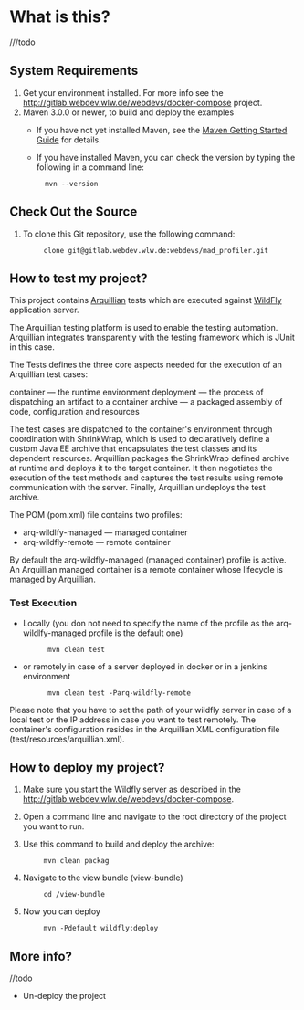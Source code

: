 # What is this? #
///todo
## System Requirements ##

1. Get your environment installed. For more info see the  http://gitlab.webdev.wlw.de/webdevs/docker-compose project.
2. Maven 3.0.0 or newer, to build and deploy the examples
    * If you have not yet installed Maven, see the [Maven Getting Started Guide](http://maven.apache.org/guides/getting-started/index.html) for details.
    * If you have installed Maven, you can check the version by typing the following in a command line:
	
            mvn --version

## Check Out the Source ##

1. To clone this Git repository, use the following command:

            clone git@gitlab.webdev.wlw.de:webdevs/mad_profiler.git

## How to test my project? ##

This project contains   [Arquillian](http://arquillian.org/) tests which are executed against [WildFly](http://wildfly.org/) application server.

The Arquillian testing platform is used to enable the testing automation. Arquillian integrates transparently with the testing framework which is JUnit in this case.

The Tests defines the three core aspects needed for the execution of an Arquillian test cases:

container — the runtime environment
deployment — the process of dispatching an artifact to a container
archive — a packaged assembly of code, configuration and resources

The test cases are dispatched to the container's environment through coordination with ShrinkWrap, which is used to declaratively define a custom Java EE archive that encapsulates the test classes and its dependent resources. Arquillian packages the ShrinkWrap defined archive at runtime and deploys it to the target container. It then negotiates the execution of the test methods and captures the test results using remote communication with the server. Finally, Arquillian undeploys the test archive.

The POM (pom.xml) file contains two profiles:

* arq-wildlfy-managed — managed container
* arq-wildfly-remote — remote container

By default the arq-wildfly-managed (managed container) profile is active. An Arquillian managed container is a remote container whose lifecycle is managed by Arquillian.

### Test Execution ###

* Locally (you don not need to specify the name of the profile as the arq-wildlfy-managed profile is the default one)

            mvn clean test

* or remotely in case of a server deployed in docker or in a jenkins environment 

            mvn clean test -Parq-wildfly-remote

Please note that you have to set the path of your wildfly server in case of a local test or the IP address in case you want to test remotely.
The container's configuration resides in the Arquillian XML configuration file  (test/resources/arquillian.xml).


## How to deploy my project? ##

1. Make sure you start the Wildfly server as described in the http://gitlab.webdev.wlw.de/webdevs/docker-compose.
2. Open a command line and navigate to the root directory of the project you want to run.
3. Use this command to build and deploy the archive:

            mvn clean packag

4. Navigate to the view bundle (view-bundle)

            cd /view-bundle

5. Now you can deploy

            mvn -Pdefault wildfly:deploy


## More info? ##

//todo

- Un-deploy the project